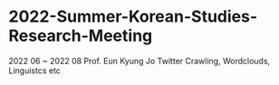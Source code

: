 # 2022-Summer-Korean-Studies-Research-Meeting

2022 06 ~ 2022 08
Prof. Eun Kyung Jo
Twitter Crawling, Wordclouds, Linguistcs etc
